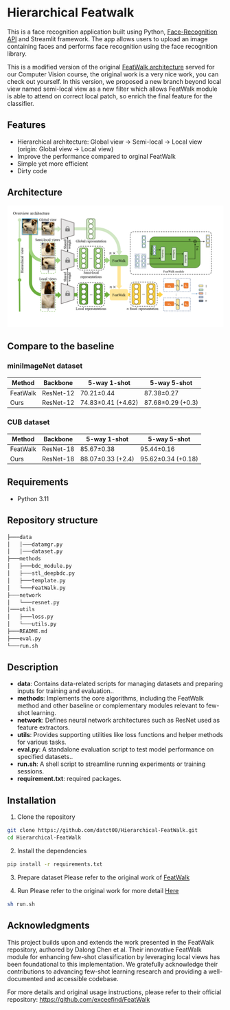 # Hierarchical Featwalk

This is a face recognition application built using Python, [Face-Recognition API](https://github.com/ageitgey/face_recognition) and Streamlit framework. The app allows users to upload an image containing faces and performs face recognition using the face recognition library.

This is a modified version of the original [FeatWalk architecture](https://github.com/exceefind/FeatWalk) served for our Computer Vision course, the original work is a very nice work, you can check out yourself. In this version, we proposed a new branch beyond local view named semi-local view as a new filter which allows FeatWalk module is able to attend on correct local patch, so enrich the final feature for the classifier. 

## Features

- Hierarchical architecture: Global view -> Semi-local -> Local view (origin: Global view -> Local view)
- Improve the performance compared to orginal FeatWalk
- Simple yet more efficient
- Dirty code

## Architecture 
![Hierarchical FeatWalk architecture](assets/arch.png)


## Compare to the baseline 
### miniImageNet dataset
| Method   | Backbone | 5-way 1-shot   | 5-way 5-shot |
|----------|----------|----------------|--------------|
|FeatWalk  | ResNet-12|70.21±0.44      | 87.38±0.27   |
| Ours     | ResNet-12|74.83±0.41 (+4.62)|87.68±0.29 (+0.3)|

### CUB dataset

| Method   | Backbone | 5-way 1-shot   | 5-way 5-shot |
|----------|----------|----------------|--------------|
|FeatWalk  | ResNet-18|85.67±0.38      | 95.44±0.16   |
| Ours     | ResNet-18|88.07±0.33 (+2.4)|95.62±0.34 (+0.18)|
## Requirements 
- Python 3.11 

## Repository structure
```bash
├───data
│   │───datamgr.py
│   │───dataset.py
├───methods
│   ├───bdc_module.py
│   ├───stl_deepbdc.py
│   ├───template.py
│   └───FeatWalk.py
├───network
│   └───resnet.py
│───utils
│   ├───loss.py
│   └───utils.py
├───README.md 
├───eval.py
└───run.sh
```

## Description
- **data**: Contains data-related scripts for managing datasets and preparing inputs for training and evaluation..
- **methods**: Implements the core algorithms, including the FeatWalk method and other baseline or complementary modules relevant to few-shot learning.
- **network**: Defines neural network architectures such as ResNet used as feature extractors.
- **utils**: Provides supporting utilities like loss functions and helper methods for various tasks.
- **eval.py**: A standalone evaluation script to test model performance on specified datasets..
- **run.sh**: A shell script to streamline running experiments or training sessions.
- **requirement.txt**: required packages.



## Installation
1. Clone the repository
```bash
git clone https://github.com/datct00/Hierarchical-FeatWalk.git
cd Hierarchical-FeatWalk
```

2. Install the dependencies
```bash
pip install -r requirements.txt
```

3. Prepare dataset 
Please refer to the original work of [FeatWalk](https://github.com/exceefind/FeatWalk?tab=readme-ov-file#preparation-before-running)

4. Run
Please refer to the original work for more detail [Here](https://github.com/exceefind/FeatWalk?tab=readme-ov-file#running-commands)
```bash
sh run.sh
```

## Acknowledgments
This project builds upon and extends the work presented in the FeatWalk repository, authored by Dalong Chen et al. Their innovative FeatWalk module for enhancing few-shot classification by leveraging local views has been foundational to this implementation. We gratefully acknowledge their contributions to advancing few-shot learning research and providing a well-documented and accessible codebase.

For more details and original usage instructions, please refer to their official repository:
https://github.com/exceefind/FeatWalk

